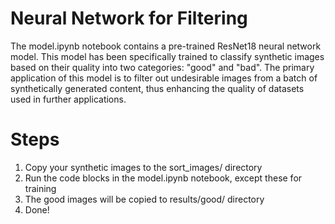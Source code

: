 # Neural Network for Filtering
The model.ipynb notebook contains a pre-trained ResNet18 neural network model. This model has been specifically trained to classify synthetic images based on their quality into two categories: "good" and "bad". 
The primary application of this model is to filter out undesirable images from a batch of synthetically generated content, thus enhancing the quality of datasets used in further applications.
# Steps
  1. Copy your synthetic images to the sort_images/ directory
  2. Run the code blocks in the model.ipynb notebook, except these for training
  3. The good images will be copied to results/good/ directory
  4. Done!
